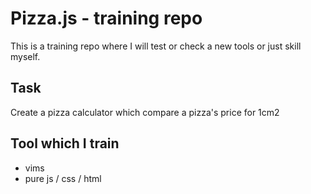  # Pizza.js - training repo
This is a training repo where I will test or check a new tools or just skill myself.

## Task
Create a pizza calculator which compare a pizza's price for 1cm2

## Tool which I train
* vims
* pure js / css / html
